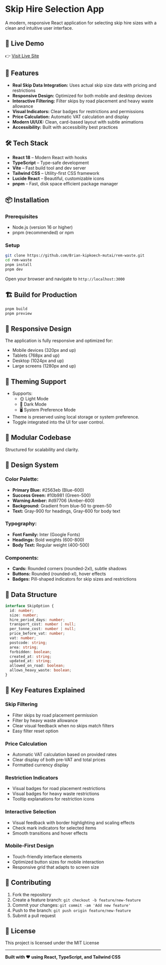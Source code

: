  # Skip Hire Selection App

A modern, responsive React application for selecting skip hire sizes with a clean and intuitive user interface.

## 🔗 Live Demo

👉 [Visit Live Site](https://rem-waste-zeta.vercel.app/)

## 🚀 Features

- **Real Skip Data Integration:** Uses actual skip size data with pricing and restrictions  
- **Responsive Design:** Optimized for both mobile and desktop devices  
- **Interactive Filtering:** Filter skips by road placement and heavy waste allowance  
- **Visual Indicators:** Clear badges for restrictions and permissions  
- **Price Calculation:** Automatic VAT calculation and display  
- **Modern UI/UX:** Clean, card-based layout with subtle animations  
- **Accessibility:** Built with accessibility best practices  

## 🛠️ Tech Stack

- **React 18** – Modern React with hooks  
- **TypeScript** – Type-safe development  
- **Vite** – Fast build tool and dev server  
- **Tailwind CSS** – Utility-first CSS framework  
- **Lucide React** – Beautiful, customizable icons  
- **pnpm** – Fast, disk space efficient package manager  

## 📦 Installation

### Prerequisites

- Node.js (version 16 or higher)  
- pnpm (recommended) or npm  

### Setup

```bash
git clone https://github.com/Brian-kipkoech-mutai/rem-waste.git
cd rem-waste
pnpm install
pnpm dev
```

Open your browser and navigate to `http://localhost:3000`

## 🏗️ Build for Production

```bash
pnpm build
pnpm preview
```

## 📱 Responsive Design

The application is fully responsive and optimized for:

- Mobile devices (320px and up)  
- Tablets (768px and up)  
- Desktop (1024px and up)  
- Large screens (1280px and up)  

## 🎨 Theming Support

- Supports:  
  - 🌞 Light Mode  
  - 🌙 Dark Mode  
  - 🖥️ System Preference Mode  
- Theme is preserved using local storage or system preference.  
- Toggle integrated into the UI for user control.  

## 🧩 Modular Codebase

Structured for scalability and clarity.

## 🎨 Design System

### Color Palette:

- **Primary Blue:** #2563eb (Blue-600)  
- **Success Green:** #10b981 (Green-500)  
- **Warning Amber:** #d97706 (Amber-600)  
- **Background:** Gradient from blue-50 to green-50  
- **Text:** Gray-900 for headings, Gray-600 for body text  

### Typography:

- **Font Family:** Inter (Google Fonts)  
- **Headings:** Bold weights (600-800)  
- **Body Text:** Regular weight (400-500)  

### Components:

- **Cards:** Rounded corners (rounded-2xl), subtle shadows  
- **Buttons:** Rounded (rounded-xl), hover effects  
- **Badges:** Pill-shaped indicators for skip sizes and restrictions  

## 🔧 Data Structure

```typescript
interface SkipOption {
  id: number;
  size: number;
  hire_period_days: number;
  transport_cost: number | null;
  per_tonne_cost: number | null;
  price_before_vat: number;
  vat: number;
  postcode: string;
  area: string;
  forbidden: boolean;
  created_at: string;
  updated_at: string;
  allowed_on_road: boolean;
  allows_heavy_waste: boolean;
}
```

## 🚀 Key Features Explained

### Skip Filtering

- Filter skips by road placement permission  
- Filter by heavy waste allowance  
- Clear visual feedback when no skips match filters  
- Easy filter reset option  

### Price Calculation

- Automatic VAT calculation based on provided rates  
- Clear display of both pre-VAT and total prices  
- Formatted currency display  

### Restriction Indicators

- Visual badges for road placement restrictions  
- Visual badges for heavy waste restrictions  
- Tooltip explanations for restriction icons  

### Interactive Selection

- Visual feedback with border highlighting and scaling effects  
- Check mark indicators for selected items  
- Smooth transitions and hover effects  

### Mobile-First Design

- Touch-friendly interface elements  
- Optimized button sizes for mobile interaction  
- Responsive grid that adapts to screen size  

## 🤝 Contributing

1. Fork the repository  
2. Create a feature branch: `git checkout -b feature/new-feature`  
3. Commit your changes: `git commit -am 'Add new feature'`  
4. Push to the branch: `git push origin feature/new-feature`  
5. Submit a pull request  

## 📄 License

This project is licensed under the MIT License

---

**Built with ❤️ using React, TypeScript, and Tailwind CSS**
